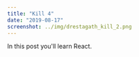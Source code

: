 ```yaml
---
title: "Kill 4"
date: "2019-08-17"
screenshot: ../img/drestagath_kill_2.png
---
```


In this post you'll learn React.
